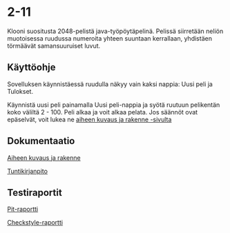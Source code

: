 # 2-11

Klooni suositusta 2048-pelistä java-työpöytäpelinä. Pelissä siirretään neliön muotoisessa ruudussa numeroita yhteen suuntaan kerrallaan, yhdistäen törmäävät samansuuruiset luvut. 

## Käyttöohje

Sovelluksen käynnistäessä ruudulla näkyy vain kaksi nappia: Uusi peli ja Tulokset. 

Käynnistä uusi peli painamalla Uusi peli-nappia ja syötä ruutuun pelikentän koko väliltä 2 - 100. Peli alkaa ja voit alkaa pelata. Jos säännöt ovat epäselvät, voit lukea ne [aiheen kuvaus ja rakenne -sivulta](dokumentaatio/aiheenKuvausJaRakenne.md)

## Dokumentaatio

[Aiheen kuvaus ja rakenne](dokumentaatio/aiheenKuvausJaRakenne.md)

[Tuntikirjanpito](dokumentaatio/tuntikirjanpito.md)

## Testiraportit

[Pit-raportti](https://htmlpreview.github.io/?https://github.com/lauripaatelainen/2-11/blob/master/dokumentaatio/pit/201704202131/index.html)

[Checkstyle-raportti](https://htmlpreview.github.io/?https://github.com/lauripaatelainen/2-11/blob/master/dokumentaatio/checkstyle/checkstyle.html)
